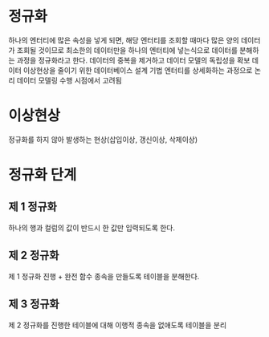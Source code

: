# 정규화
하나의 엔터티에 많은 속성을 넣게 되면, 해당 엔터티를 조회할 때마다 많은 양의 데이터가 조회될 것이므로 최소한의 데이터만을 하나의 엔터티에 넣는식으로 데이터를 분해하는 과정을 정규화라고 한다.
데이터의 중복을 제거하고 데이터 모델의 독립성을 확보
데이터 이상현상을 줄이기 위한 데이터베이스 설계 기법
엔터티를 상세화하는 과정으로 논리 데이터 모델링 수행 시점에서 고려됨
# 이상현상
정규화를 하지 않아 발생하는 현상(삽입이상, 갱신이상, 삭제이상)

# 정규화 단계
## 제 1 정규화
하나의 행과 컬럼의 값이 반드시 한 값만 입력되도록 한다.
## 제 2 정규화
제 1 정규화 진행 + 완전 함수 종속을 만들도록 테이블을 분해한다.
## 제 3 정규화
제 2 정규화를 진행한 테이블에 대해 이행적 종속을 없애도록 테이블을 분리


